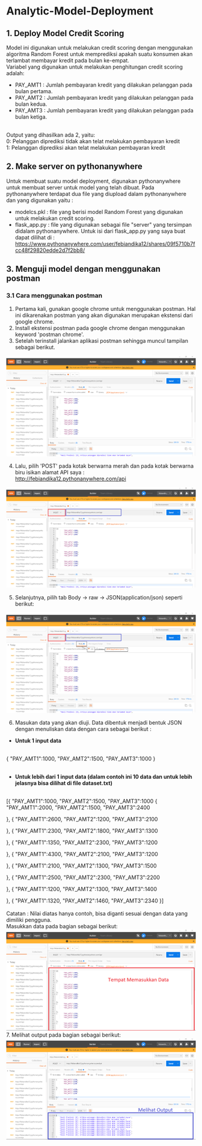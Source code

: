 # Analytic-Model-Deployment

## 1. Deploy Model Credit Scoring 
Model ini digunakan untuk melakukan credit scoring dengan menggunakan algoritma Random Forest untuk memprediksi apakah suatu konsumen akan terlambat membayar kredit pada bulan ke-empat.
<br>
Variabel yang digunakan untuk melakukan penghitungan credit scoring adalah:
<br>
* PAY_AMT1 : Jumlah pembayaran kredit yang dilakukan pelanggan pada bulan pertama.
* PAY_AMT2 : Jumlah pembayaran kredit yang dilakukan pelanggan pada bulan kedua.
* PAY_AMT3 : Jumlah pembayaran kredit yang dilakukan pelanggan pada bulan ketiga.
<br>
Output yang dihasilkan ada 2, yaitu:
<br>
0: Pelanggan diprediksi tidak akan telat melakukan pembayaran kredit
<br>
1: Pelanggan diprediksi akan telat melakukan pembayaran kredit

## 2. Make server on pythonanywhere
Untuk membuat suatu model deployment, digunakan pythonanywhere untuk membuat server untuk model yang telah dibuat. Pada pythonanywhere terdapat dua file yang diupload dalam pythonanywhere dan yang digunakan yaitu :
<br>
* modelcs.pkl : file yang berisi model Random Forest yang digunakan untuk melakukan credit scoring.
* flask_app.py : file yang digunakan sebagai file "server" yang tersimpan didalam pythonanywhere. Untuk isi dari flask_app.py yang saya buat dapat dilihat di : https://www.pythonanywhere.com/user/febiandika12/shares/09f5710b7fcc48f29820edde2d7f2bb8/ 

## 3. Menguji model dengan menggunakan postman
### 3.1 Cara menggunakan postman
1. Pertama kali, gunakan google chrome untuk menggunakan postman. Hal ini dikarenakan postman yang akan digunakan merupakan ekstensi dari google chrome.
2. Install ekstensi postman pada google chrome dengan menggunakan keyword 'postman chrome'.
3. Setelah terinstall jalankan aplikasi postman sehingga muncul tampilan sebagai berikut.

![contoh](https://raw.githubusercontent.com/febiandika/Analytic-Model-Deployment/master/Capture1.PNG)

4. Lalu, pilih 'POST' pada kotak berwarna merah dan pada kotak berwarna biru isikan alamat API saya : http://febiandika12.pythonanywhere.com/api

![contoh1](https://raw.githubusercontent.com/febiandika/Analytic-Model-Deployment/master/Capture3.png)

5. Selanjutnya, pilih tab Body -> raw -> JSON(application/json) seperti berikut:

![contoh2](https://raw.githubusercontent.com/febiandika/Analytic-Model-Deployment/master/Capture4.png)

6. Masukan data yang akan diuji. Data dibentuk menjadi bentuk JSON dengan menuliskan data dengan cara sebagai berikut :
* **Untuk 1 input data**
<br>
{		
    "PAY_AMT1":1000,
    "PAY_AMT2":1500,
    "PAY_AMT3":1000
}
<br>
<br>

* **Untuk lebih dari 1 input data (dalam contoh ini 10 data dan untuk lebih jelasnya bisa dilihat di file dataset.txt)**
<br>
[{
		"PAY_AMT1":1000,
		"PAY_AMT2":1500,
		"PAY_AMT3":1000
{
		"PAY_AMT1":2000,
		"PAY_AMT2":1500,
		"PAY_AMT3":2400
	
},
{		"PAY_AMT1":2600,
		"PAY_AMT2":1200,
		"PAY_AMT3":2100
	
},
{		"PAY_AMT1":2300,
		"PAY_AMT2":1800,
		"PAY_AMT3":1300
	
},
{		"PAY_AMT1":1350,
		"PAY_AMT2":2300,
		"PAY_AMT3":1200
	
},
{		"PAY_AMT1":4300,
		"PAY_AMT2":2100,
		"PAY_AMT3":1200
	
},
{		"PAY_AMT1":2100,
		"PAY_AMT2":1300,
		"PAY_AMT3":1500
	
},
{		"PAY_AMT1":2500,
		"PAY_AMT2":2300,
		"PAY_AMT3":2200
	
},
{		"PAY_AMT1":1200,
		"PAY_AMT2":1300,
		"PAY_AMT3":1400
	
},
{		"PAY_AMT1":1320,
		"PAY_AMT2":1460,
		"PAY_AMT3":2340
}]
<br>
<br>
Catatan : Nilai diatas hanya contoh, bisa diganti sesuai dengan data yang dimiliki pengguna.
<br>
Masukkan data pada bagian sebagai berikut:
<br>
![contoh3](https://raw.githubusercontent.com/febiandika/Analytic-Model-Deployment/master/Capture5.PNG)
<br>
7. Melihat output pada bagian sebagai berikut:
![contoh4](https://raw.githubusercontent.com/febiandika/Analytic-Model-Deployment/master/Capture6.PNG)

